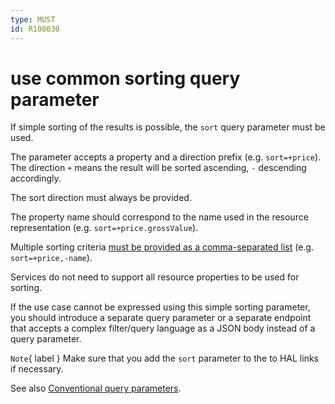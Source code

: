 ```yaml
---
type: MUST
id: R100030
---
```


# use common sorting query parameter

If simple sorting of the results is possible, the `sort` query parameter must be used.

The parameter accepts a property and a direction prefix (e.g. `sort=+price`).
The direction `+` means the result will be sorted ascending, `-` descending accordingly.

The sort direction must always be provided.

The property name should correspond to the name used in the resource representation (e.g. `sort=+price.grossValue`).

Multiple sorting criteria [must be provided as a comma-separated list](./1085_must-not-use-the-same-query-parameter-multiple-times.md) (e.g. `sort=+price,-name`).

Services do not need to support all resource properties to be used for sorting.

If the use case cannot be expressed using this simple sorting parameter, you should introduce a separate query parameter or a separate endpoint that accepts a complex filter/query language as a JSON body instead of a query parameter.

`Note`{ label } Make sure that you add the `sort` parameter to the to HAL links if necessary.

See also [Conventional query parameters](./1120_must-stick-to-conventional-query-parameters.md).
